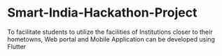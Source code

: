 # Smart-India-Hackathon-Project
To facilitate students to utilize the facilities of Institutions closer to their hometowns, Web portal and Mobile Application can be developed using Flutter
